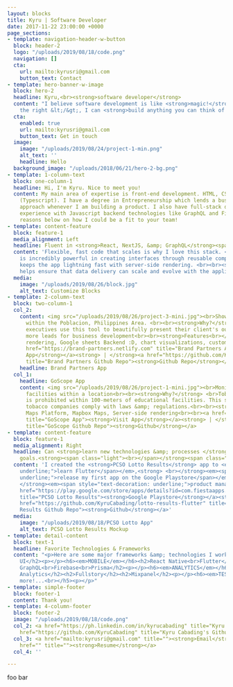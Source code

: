 ```yaml
---
layout: blocks
title: Kyru | Software Developer
date: 2017-11-22 23:00:00 +0000
page_sections:
- template: navigation-header-w-button
  block: header-2
  logo: "/uploads/2019/08/18/code.png"
  navigation: []
  cta:
    url: mailto:kyrusri@gmail.com
    button_text: Contact
- template: hero-banner-w-image
  block: hero-2
  headline: Kyru,<br><strong>software developer</strong>
  content: "I believe software development is like <strong>magic!</strong> \U0001F52E<br>With
    the right &lt;/&gt;, I can <strong>build anything you can think of!</strong>"
  cta:
    enabled: true
    url: mailto:kyrusri@gmail.com
    button_text: Get in touch
  image:
    image: "/uploads/2019/08/24/project-1-min.png"
    alt_text: ''
    headline: Hello
  background_image: "/uploads/2018/06/21/hero-2-bg.png"
- template: 1-column-text
  block: one-column-1
  headline: Hi, I'm Kyru. Nice to meet you!
  content: My main area of expertise is front-end development. HTML, CSS, Javascript
    (Typescript). I have a degree in Entrepreneurship which lends a business-mindset
    approach whenever I am building a product. I also have full-stack development
    experience with Javascript backend technologies like GraphQL and Firebase.<br><br>See
    reasons below on how I could be a fit to your team!
- template: content-feature
  block: feature-1
  media_alignment: Left
  headline: Fluent in <strong>React, NextJS, &amp; GraphQL</strong><span class="light">.</span>
  content: 'Flexible, fast code that scales is why I love this stack. <br><br><strong>React</strong>
    is incredibly powerful in creating interfaces through reusable components. <br><br><strong>NextJS</strong>
    keeps the app lightning fast with server-side rendering. <br><br><strong>GraphQL</strong>
    helps ensure that data delivery can scale and evolve with the application. '
  media:
    image: "/uploads/2019/08/26/block.jpg"
    alt_text: Customize Blocks
- template: 2-column-text
  block: two-column-1
  col_2:
    content: <img src="/uploads/2019/08/26/project-3-mini.jpg"><br>Showcases bar outlets
      within the Poblacion, Philippines Area. <br><br><strong>Why?</strong> <br>Field
      executives use this tool to beautifully present their client's outlets and gain
      more leads for business development<br><br><strong>Features<br></strong>Server-side
      rendering, Google sheets Backend :D, chart visualizations, custom motion animations<br><br><a
      href="https://brand-partners.netlify.com" title="Brand Partners App"><strong>Visit
      App</strong></a><strong> | </strong><a href="https://github.com/KyruCabading/brand-partners"
      title="Brand Partners Github Repo"><strong>Github Repo</strong></a>
    headline: Brand Partners App
  col_1:
    headline: GoScope App
    content: <img src="/uploads/2019/08/26/project-1-mini.jpg"><br>Monitors all schools/educational
      facilities within a location<br><br><strong>Why?</strong> <br>Tobacco advertising
      is prohibited within 100-meters of educational facilities. This solution helps
      tobacco companies comply with laws &amp; regulations.<br><br><strong>Features<br></strong>Google
      Maps Platform, Mapbox Maps, Server-side rendering<br><br><a href="https://goscope.netlify.com"
      title="GoScope App"><strong>Visit App</strong></a><strong> | </strong><a href="https://github.com/KyruCabading/GoScope"
      title="GoScope Github Repo"><strong>Github</strong></a>
- template: content-feature
  block: feature-1
  media_alignment: Right
  headline: Can <strong>learn new technologies &amp; processes </strong>to meet business
    goals.<strong><span class="light"><br></span></strong><span class="light"><br></span>
  content: 'I created the <strong>PCSO Lotto Results</strong> app to <em><span style="text-decoration:
    underline;">learn Flutter</span></em>,<strong> <br></strong><em><span style="text-decoration:
    underline;">release my first app on the Google Playstore</span></em>, <br>&amp;<strong>
    </strong><em><span style="text-decoration: underline;">product management</span></em>.<br><br><a
    href="https://play.google.com/store/apps/details?id=com.fiestaapps.pcsolotto"
    title="PCSO Lotto Results"><strong>Google Playstore</strong></a><strong> | </strong><a
    href="https://github.com/KyruCabading/lotto-results-flutter" title="PCSO Lotto
    Results Github Repo"><strong>Github</strong></a>'
  media:
    image: "/uploads/2019/08/18/PCSO Lotto App"
    alt_text: PCSO Lotto Results Mockup
- template: detail-content
  block: text-1
  headline: Favorite Technologies & Frameworks
  content: "<p>Here are some major frameworks &amp; technologies I work with!</p><h6><em>WEB</em></h6><h2>React<br>NextJS<br>Material
    UI</h2><p></p><h6><em>MOBILE</em></h6><h2>React Native<br>Flutter</h2><p></p><h6><em>BACKEND</em></h6><h2>AWS<br>Apollo
    GraphQL<br>Firebase<br>Prisma</h2><p></p><h6><em>ANALYTICS</em></h6><h2>Segment</h2><h2>Google
    Analytics</h2><h2>Fullstory</h2><h2>Mixpanel</h2><p></p><h6><em>TESTING</em></h6><h2>CircleCI</h2><h2>Cypress</h2><h2>Jest</h2><p></p><h5>and
    more!...<br></h5><p></p>"
- template: simple-footer
  block: footer-1
  content: Thank you!
- template: 4-column-footer
  block: footer-2
  image: "/uploads/2019/08/18/code.png"
  col_2: <a href="https://ph.linkedin.com/in/kyrucabading" title="Kyru Cabading LinkedIn"><strong>LinkedIn</strong></a><strong><br><br></strong><a
    href="https://github.com/KyruCabading" title="Kyru Cabading's Github"><strong>Github</strong></a>
  col_3: <a href="mailto:kyrusri@gmail.com" title=""><strong>Email</strong></a><strong><br><br></strong><a
    href="" title=""><strong>Resume</strong></a>
  col_4: ''

---
```

foo bar
